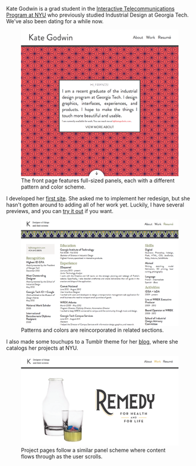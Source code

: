Kate Godwin is a grad student in the [Interactive Telecommunications Program at NYU](http://itp.nyu.edu/itp/) who previously studied Industrial Design at Georgia Tech. We've also been dating for a while now.

<figure>
    <a class="media-image" href="/images/kate-godwin/1.png">
       <img src="/images/kate-godwin/1.png" alt="Front page" />
    </a>
    <figcaption>
        The front page features full-sized panels, each with a different pattern and color scheme.
    </figcaption>
</figure>

I developed her [first site](http://kategodwin.com). She asked me to implement her redesign, but she hasn't gotten around to adding all of her work yet. Luckily, I have several previews, and you can [try it out](http://kategodwin.com/dev/) if you want.

<figure>
    <a class="media-image" href="/images/kate-godwin/2.png">
       <img src="/images/kate-godwin/2.png" alt="Kate's résumé"/>
    </a>
    <figcaption>Patterns and colors are reincorporated in related sections.</figcaption>
</figure>

I also made some touchups to a Tumblr theme for her [blog](http://make.kategodwin.com), where she catalogs her projects at NYU.

<figure class="media-reverse media-image-medium">
    <a class="media-image" href="/images/kate-godwin/3.png">
       <img src="/images/kate-godwin/3.png" alt="Kate's Remedy carafe" />
    </a>
    <figcaption>
        Project pages follow a similar panel scheme where content flows through as the user scrolls.
    </figcaption>
</figure>
